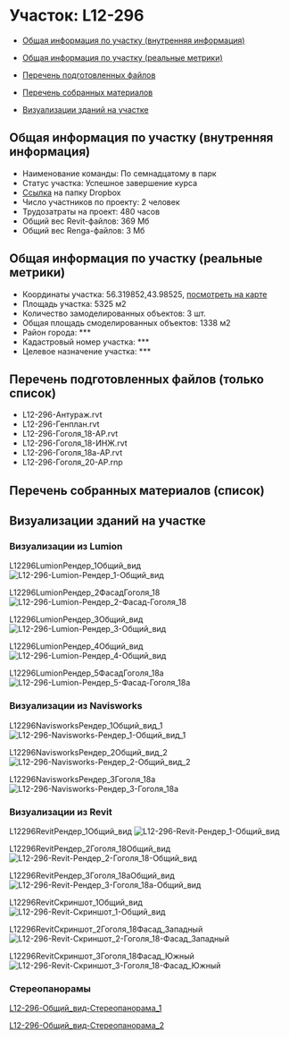 # Участок: L12-296

* [Общая информация по участку (внутренняя информация)](#Chapter1)

* [Общая информация по участку (реальные метрики)](#Chapter2)

* [Перечень подготовленных файлов](#Chapter3)

* [Перечень собранных материалов](#Chapter4)

* [Визуализации зданий на участке](#Chapter5)

## <a id="Chapter1"></a> Общая информация по участку (внутренняя информация)
+ Наименование команды: По семнадцатому в парк
+ Статус участка: Успешное завершение курса
+ [Ссылка](https://www.dropbox.com/sh/wvvgv1nw1iqred9/AAB-4vqDRxbET2CaH7HArASPa/L12_296?dl=0) на папку Dropbox
+ Число участников по проекту: 2 человек
+ Трудозатраты на проект: 480 часов
+ Общий вес Revit-файлов: 369 Мб
+ Общий вес Renga-файлов: 3 Мб
## <a id="Chapter2"></a> Общая информация по участку (реальные метрики)
+ Координаты участка: 56.319852,43.98525, [посмотреть на карте](https://yandex.ru/maps/47/nizhny-novgorod/?ll=43.98525%2C56.319852&z=19)
+ Площадь участка: 5325 м2
+ Количество замоделированных объектов: 3 шт.
+ Общая площадь смоделированных объектов: 1338 м2
+ Район города: *** 
+ Кадастровый номер участка: *** 
+ Целевое назначение участка: *** 
## <a id="Chapter3"></a> Перечень подготовленных файлов (только список)
+ L12-296-Антураж.rvt
+ L12-296-Генплан.rvt
+ L12-296-Гоголя_18-АР.rvt
+ L12-296-Гоголя_18-ИНЖ.rvt
+ L12-296-Гоголя_18а-АР.rvt
+ L12-296-Гоголя_20-АР.rnp
## <a id="Chapter4"></a> Перечень собранных материалов (список)
## <a id="Chapter5"></a> Визуализации зданий на участке
### Визуализации из Lumion
L12296LumionРендер_1Общий_вид
![L12-296-Lumion-Рендер_1-Общий_вид](/Images/L12_296/L12-296-Lumion-Рендер_1-Общий_вид_Compressed.jpg)

L12296LumionРендер_2ФасадГоголя_18
![L12-296-Lumion-Рендер_2-Фасад-Гоголя_18](/Images/L12_296/L12-296-Lumion-Рендер_2-Фасад-Гоголя_18_Compressed.jpg)

L12296LumionРендер_3Общий_вид
![L12-296-Lumion-Рендер_3-Общий_вид](/Images/L12_296/L12-296-Lumion-Рендер_3-Общий_вид_Compressed.jpg)

L12296LumionРендер_4Общий_вид
![L12-296-Lumion-Рендер_4-Общий_вид](/Images/L12_296/L12-296-Lumion-Рендер_4-Общий_вид_Compressed.jpg)

L12296LumionРендер_5ФасадГоголя_18а
![L12-296-Lumion-Рендер_5-Фасад-Гоголя_18а](/Images/L12_296/L12-296-Lumion-Рендер_5-Фасад-Гоголя_18а_Compressed.jpg)

### Визуализации из Navisworks
L12296NavisworksРендер_1Общий_вид_1
![L12-296-Navisworks-Рендер_1-Общий_вид_1](/Images/L12_296/L12-296-Navisworks-Рендер_1-Общий_вид_1_Compressed.jpg)

L12296NavisworksРендер_2Общий_вид_2
![L12-296-Navisworks-Рендер_2-Общий_вид_2](/Images/L12_296/L12-296-Navisworks-Рендер_2-Общий_вид_2_Compressed.jpg)

L12296NavisworksРендер_3Гоголя_18а
![L12-296-Navisworks-Рендер_3-Гоголя_18а](/Images/L12_296/L12-296-Navisworks-Рендер_3-Гоголя_18а_Compressed.jpg)

### Визуализации из Revit
L12296RevitРендер_1Общий_вид
![L12-296-Revit-Рендер_1-Общий_вид](/Images/L12_296/L12-296-Revit-Рендер_1-Общий_вид_Compressed.jpg)

L12296RevitРендер_2Гоголя_18Общий_вид
![L12-296-Revit-Рендер_2-Гоголя_18-Общий_вид](/Images/L12_296/L12-296-Revit-Рендер_2-Гоголя_18-Общий_вид_Compressed.jpg)

L12296RevitРендер_3Гоголя_18аОбщий_вид
![L12-296-Revit-Рендер_3-Гоголя_18а-Общий_вид](/Images/L12_296/L12-296-Revit-Рендер_3-Гоголя_18а-Общий_вид_Compressed.jpg)

L12296RevitСкриншот_1Общий_вид
![L12-296-Revit-Скриншот_1-Общий_вид](/Images/L12_296/L12-296-Revit-Скриншот_1-Общий_вид_Compressed.jpg)

L12296RevitСкриншот_2Гоголя_18Фасад_Западный
![L12-296-Revit-Скриншот_2-Гоголя_18-Фасад_Западный](/Images/L12_296/L12-296-Revit-Скриншот_2-Гоголя_18-Фасад_Западный_Compressed.jpg)

L12296RevitСкриншот_3Гоголя_18Фасад_Южный
![L12-296-Revit-Скриншот_3-Гоголя_18-Фасад_Южный](/Images/L12_296/L12-296-Revit-Скриншот_3-Гоголя_18-Фасад_Южный_Compressed.jpg)

### Стереопанорамы
[L12-296-Общий_вид-Стереопанорама_1](https://pano.autodesk.com/pano.html?url=jpgs/c15fa70e-a326-42c4-9705-06f2dbf427a3&version=2)

[L12-296-Общий_вид-Стереопанорама_2](https://pano.autodesk.com/pano.html?url=jpgs/c46c9edf-df77-4d80-82af-ddc5ac8f8232&version=2)

